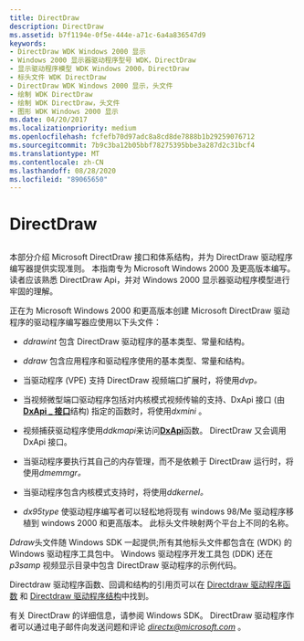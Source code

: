 ```yaml
---
title: DirectDraw
description: DirectDraw
ms.assetid: b7f1194e-0f5e-444e-a71c-6a4a836547d9
keywords:
- DirectDraw WDK Windows 2000 显示
- Windows 2000 显示器驱动程序型号 WDK，DirectDraw
- 显示驱动程序模型 WDK Windows 2000，DirectDraw
- 标头文件 WDK DirectDraw
- DirectDraw WDK Windows 2000 显示，头文件
- 绘制 WDK DirectDraw
- 绘制 WDK DirectDraw，头文件
- 图形 WDK Windows 2000 显示
ms.date: 04/20/2017
ms.localizationpriority: medium
ms.openlocfilehash: fcfefb70d97adc8a8cd8de7888b1b29259076712
ms.sourcegitcommit: 7b9c3ba12b05bbf78275395bbe3a287d2c31bcf4
ms.translationtype: MT
ms.contentlocale: zh-CN
ms.lasthandoff: 08/28/2020
ms.locfileid: "89065650"
---
```

# <a name="directdraw"></a>DirectDraw


## <span id="ddk_directdraw_gg"></span><span id="DDK_DIRECTDRAW_GG"></span>


本部分介绍 Microsoft DirectDraw 接口和体系结构，并为 DirectDraw 驱动程序编写器提供实现准则。 本指南专为 Microsoft Windows 2000 及更高版本编写。 读者应该熟悉 DirectDraw Api，并对 Windows 2000 显示器驱动程序模型进行牢固的理解。

正在为 Microsoft Windows 2000 和更高版本创建 Microsoft DirectDraw 驱动程序的驱动程序编写器应使用以下头文件：

-   *ddrawint* 包含 DirectDraw 驱动程序的基本类型、常量和结构。

-   *ddraw* 包含应用程序和驱动程序使用的基本类型、常量和结构。

-   当驱动程序 (VPE) 支持 DirectDraw 视频端口扩展时，将使用*dvp。*

-   当视频微型端口驱动程序包括对内核模式视频传输的支持、DxApi 接口 (由[**DxApi \_ 接口**](/windows/desktop/api/dxmini/ns-dxmini-_dxapi_interface)结构) 指定的函数时，将使用*dxmini* 。

-   视频捕获驱动程序使用*ddkmapi*来访问[**DxApi**](/windows-hardware/drivers/ddi/dxapi/nf-dxapi-dxapi)函数。 DirectDraw 又会调用 DxApi 接口。

-   当驱动程序要执行其自己的内存管理，而不是依赖于 DirectDraw 运行时，将使用*dmemmgr。*

-   当驱动程序包含内核模式支持时，将使用*ddkernel。*

-   *dx95type* 使驱动程序编写者可以轻松地将现有 windows 98/Me 驱动程序移植到 windows 2000 和更高版本。 此标头文件映射两个平台上不同的名称。

*Ddraw*头文件随 Windows SDK 一起提供;所有其他标头文件都包含在 (WDK) 的 Windows 驱动程序工具包中。 Windows 驱动程序开发工具包 (DDK) 还在 *p3samp* 视频显示目录中包含 DirectDraw 驱动程序的示例代码。

Directdraw 驱动程序函数、回调和结构的引用页可以在 [Directdraw 驱动程序函数](/windows-hardware/drivers/ddi/index) 和 [Directdraw 驱动程序结构](/windows-hardware/drivers/ddi/index)中找到。

有关 DirectDraw 的详细信息，请参阅 Windows SDK。 DirectDraw 驱动程序作者可以通过电子邮件向发送问题和评论 <em>directx@microsoft.com</em> 。

 

